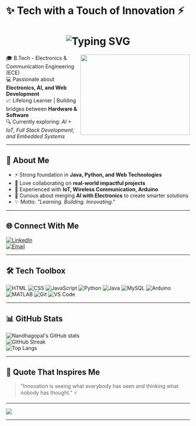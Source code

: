 # ✨ Tech with a Touch of Innovation ⚡

<h1 align="center">
  <img src="https://readme-typing-svg.demolab.com?font=Fira+Code&size=25&pause=1000&center=true&vCenter=true&color=00C9A7&width=500&lines=Hi+there%2C+I'm+NandhaGopal+%F0%9F%92%99;Electronics+%26+AI+Enthusiast;Developer+%7C+Innovator+%7C+Learner" alt="Typing SVG" />
</h1>

<img align="right" width="300" height="220" src="https://media1.giphy.com/media/v1.Y2lkPTc5MGI3NjExaHM3cW5pcjBnaW54Y2xmMDF0azVocXY2cjdvZGdsdTNucHZ1dTcyMCZlcD12MV9pbnRlcm5hbF9naWZfYnlfaWQmY3Q9Zw/78XCFBGOlS6keY1Bil/giphy.gif">

🎓 B.Tech - Electronics & Communication Engineering (ECE)  
💻 Passionate about **Electronics, AI, and Web Development**  
📈 Lifelong Learner | Building bridges between **Hardware & Software**  
🔍 Currently exploring: *AI + IoT, Full Stack Development, and Embedded Systems*  

---

## 🚀 About Me  

- ⚡ Strong foundation in **Java, Python, and Web Technologies**  
- 🤝 Love collaborating on **real-world impactful projects**  
- 🔌 Experienced with **IoT, Wireless Communication, Arduino**  
- 🧠 Curious about merging **AI with Electronics** to create smarter solutions  
- ✨ Motto: *"Learning. Building. Innovating."*  

---

## 🌐 Connect With Me  

[![LinkedIn](https://img.shields.io/badge/LinkedIn-Connect-blue?logo=linkedin&logoColor=white)](www.linkedin.com/in/nandhagopal17)  
[![Email](https://img.shields.io/badge/Gmail-nandhagopal@example.com-red?logo=gmail&logoColor=white)](mailto:vishnunandhu2003@gmail.com)  

---

## 🛠 Tech Toolbox  

![HTML](https://img.shields.io/badge/HTML-e44d26?style=for-the-badge&logo=html5&logoColor=white)
![CSS](https://img.shields.io/badge/CSS-264de4?style=for-the-badge&logo=css3&logoColor=white)
![JavaScript](https://img.shields.io/badge/JavaScript-FFD700?style=for-the-badge&logo=javascript&logoColor=black)
![Python](https://img.shields.io/badge/Python-306998?style=for-the-badge&logo=python&logoColor=white)
![Java](https://img.shields.io/badge/Java-orange?style=for-the-badge&logo=java&logoColor=white)
![MySQL](https://img.shields.io/badge/MySQL-00758F?style=for-the-badge&logo=mysql&logoColor=white)
![Arduino](https://img.shields.io/badge/Arduino-00979D?style=for-the-badge&logo=arduino&logoColor=white)
![MATLAB](https://img.shields.io/badge/MATLAB-FF6600?style=for-the-badge&logo=mathworks&logoColor=white)
![Git](https://img.shields.io/badge/Git-F05033?style=for-the-badge&logo=git&logoColor=white)
![VS Code](https://img.shields.io/badge/VS%20Code-007ACC?style=for-the-badge&logo=visualstudiocode&logoColor=white)

---

## 📊 GitHub Stats  

![Nandhagopal's GitHub stats](https://github-readme-stats.vercel.app/api?username=Nandhagopal-17&show_icons=true&theme=tokyonight&hide_border=true)  
![GitHub Streak](https://github-readme-streak-stats.herokuapp.com?user=Nandhagopal-17&theme=tokyonight&hide_border=true)  
![Top Langs](https://github-readme-stats.vercel.app/api/top-langs/?username=Nandhagopal-17&layout=compact&theme=tokyonight)  

---

## 💬 Quote That Inspires Me  

> "Innovation is seeing what everybody has seen and thinking what nobody has thought." ⚡  

---

[![](https://visitcount.itsvg.in/api?id=Nandhagopal-17&icon=5&color=0)](https://visitcount.itsvg.in)

---

